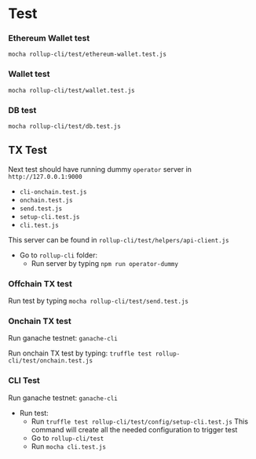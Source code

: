 # Test

### Ethereum Wallet test
`mocha rollup-cli/test/ethereum-wallet.test.js`

### Wallet test
`mocha rollup-cli/test/wallet.test.js`

### DB test
`mocha rollup-cli/test/db.test.js`

## TX Test
Next test should have running dummy `operator` server in `http://127.0.0.1:9000`
- `cli-onchain.test.js`
- `onchain.test.js`
- `send.test.js`
- `setup-cli.test.js`
- `cli.test.js`

This server can be found in `rollup-cli/test/helpers/api-client.js`

- Go to `rollup-cli` folder:
  - Run server by typing `npm run operator-dummy`

### Offchain TX test
Run test by typing `mocha rollup-cli/test/send.test.js`

### Onchain TX test
Run ganache testnet: `ganache-cli`

Run onchain TX test by typing: `truffle test rollup-cli/test/onchain.test.js`

### CLI Test
Run ganache testnet: `ganache-cli`

- Run test:
  - Run `truffle test rollup-cli/test/config/setup-cli.test.js`
This command will create all the needed configuration to trigger test
  - Go to `rollup-cli/test`
  - Run `mocha cli.test.js`
